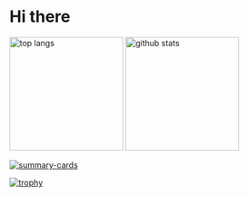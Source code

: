 # Hi there
<p align='left'>
  <img alt='top langs' height='200px' src='https://github-readme-stats.vercel.app/api/top-langs/?username=ryo-furukawa-1122&layout=compac&theme=radical&show_icons=true' />
  <img alt='github stats' height='200px' src='https://github-readme-stats.vercel.app/api?username=ryo-furukawa-1122&layout=compac&theme=radical&show_icons=true' />
</p>

[![summary-cards](https://github-profile-summary-cards.vercel.app/api/cards/profile-details?username=ryo-furukawa-1122&theme=radical
)](https://github.com/vn7n24fzkq/github-profile-summary-cards)

[![trophy](https://github-profile-trophy.vercel.app/?username=ryo-furukawa-1122&theme=radical&column=7
)](https://github.com/ryo-ma/github-profile-trophy)
